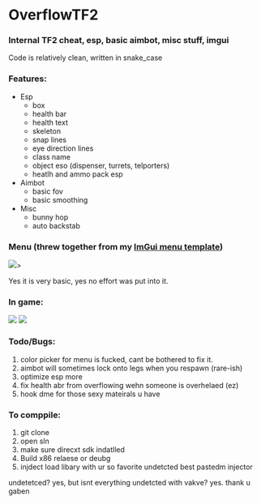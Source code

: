 # OverflowTF2
### Internal TF2 cheat, esp, basic aimbot, misc stuff, imgui

Code is relatively clean, written in snake_case 

### Features:
- Esp
  - box
  - health bar
  - health text
  - skeleton
  - snap lines
  - eye direction lines
  - class name
  - object eso (dispenser, turrets, telporters)
  - heatlh and ammo pack esp
- Aimbot
  - basic fov
  - basic smoothing
- Misc
  - bunny hop
  - auto backstab

### Menu (threw together from my [ImGui menu template](https://github.com/NMan1/CSGOMenuTemplate))
<img src="https://i.imgur.com/ZdtZjIg.png">>

Yes it is very basic, yes no effort was put into it. 

### In game:
<img src="https://i.imgur.com/3MOyh9Y.png">
<img src="https://i.imgur.com/IRAtViU.png">

### Todo/Bugs:
1. color picker for menu is fucked, cant be bothered to fix it.
2. aimbot will sometimes lock onto legs when you respawn (rare-ish)
3. optimize esp more
4. fix health abr from overflowing wehn someone is overhelaed (ez)
5. hook dme for those sexy mateirals u have 

### To comppile:
1. git clone
2. open sln
3. make sure direcxt sdk indatlled
4. Build x86 relaese or deubg
5. injdect load libary with ur so favorite undetcted best pastedm injector

undetetced? yes, but isnt everything undetcted with vakve? yes. thank u gaben
